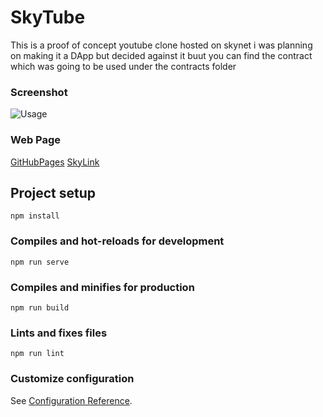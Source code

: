 # SkyTube

This is a proof of concept youtube clone hosted on skynet i was planning on making it a DApp but decided against it buut you can find the contract which was going to be used under the contracts folder


### Screenshot

![Usage](/screenshots/skytube/SkyTube.gif)


### Web Page

[GitHubPages](https://brianspha.github.io/SkyTube-/)
[SkyLink](https://siasky.net/AADaHwJceThvyeNJflQxKOwZ2I5FkffpAfNYyhGRfkas3A#/popular)

## Project setup
```
npm install
```

### Compiles and hot-reloads for development
```
npm run serve
```

### Compiles and minifies for production
```
npm run build
```

### Lints and fixes files
```
npm run lint
```

### Customize configuration
See [Configuration Reference](https://cli.vuejs.org/config/).
